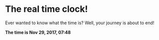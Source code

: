 # The real time clock!

Ever wanted to know what the time is? Well, your journey is about to end!

**The time is Nov 29, 2017, 07:48**